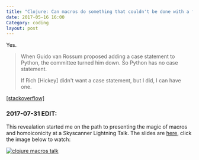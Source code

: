 ```yaml
---
title: "Clojure: Can macros do something that couldn't be done with a function?"
date: 2017-05-16 16:00
Category: coding
layout: post
---
```


Yes.

> When Guido van Rossum proposed adding a case statement to Python, the committee turned him down. So Python has no case statement.
>
> If Rich [Hickey] didn't want a case statement, but I did, I can have one.

[[stackoverflow]](https://stackoverflow.com/questions/43973727/clojure-can-macros-do-something-that-couldnt-be-done-with-a-function)

### 2017-07-31 EDIT:

This revealation started me on the path to presenting the magic of macros and homoiconicity at a Skyscanner Lightning Talk. The slides are [here](https://docs.google.com/presentation/d/1qEmCWnCR82pOm4sp5FTTVr8TbbtRmWbcjD1dOvcnvpU/), click the image below to watch:

[![clojure macros talk](https://img.youtube.com/vi/Gkwc3332L-0/0.jpg)](https://www.youtube.com/watch?v=Gkwc3332L-0)
